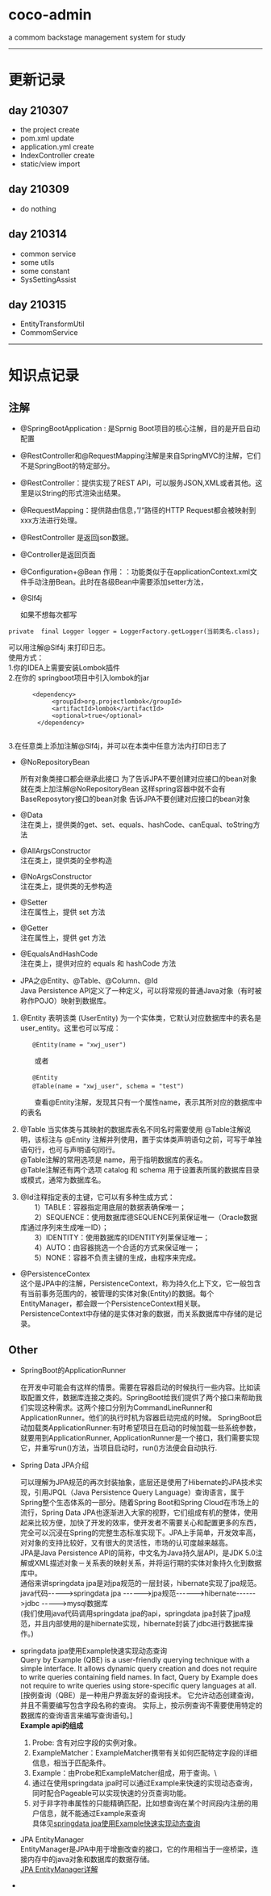 # coco-admin
a commom backstage management system for study

---
# 更新记录
## day 210307
- the project create
- pom.xml update
- application.yml create
- IndexController create
- static/view import

## day 210309
- do nothing

## day 210314
- common service
- some utils
- some constant
- SysSettingAssist

## day 210315
- EntityTransformUtil
- CommomService
---
# 知识点记录
## 注解
- @SpringBootApplication  : 是Sprnig Boot项目的核心注解，目的是开启自动配置
- @RestController和@RequestMapping注解是来自SpringMVC的注解，它们不是SpringBoot的特定部分。
- @RestController：提供实现了REST API，可以服务JSON,XML或者其他。这里是以String的形式渲染出结果。
- @RequestMapping：提供路由信息，”/“路径的HTTP Request都会被映射到xxx方法进行处理。
- @RestController 是返回json数据。
- @Controller是返回页面
- @Configuration+@Bean
  作用：：功能类似于在applicationContext.xml文件手动注册Bean。此时在各级Bean中需要添加setter方法，
- @Slf4j 

    如果不想每次都写
```
private  final Logger logger = LoggerFactory.getLogger(当前类名.class);
```
  可以用注解@Slf4j 来打印日志。\
  使用方式：\
1.你的IDEA上需要安装Lombok插件 \
2.在你的  springboot项目中引入lombok的jar
```
　　　　<dependency>
            <groupId>org.projectlombok</groupId>
            <artifactId>lombok</artifactId>
            <optional>true</optional>
        </dependency>
 
 ```
3.在任意类上添加注解@Slf4j，并可以在本类中任意方法内打印日志了
- @NoRepositoryBean

    所有对象类接口都会继承此接口 为了告诉JPA不要创建对应接口的bean对象 就在类上加注解@NoRepositoryBean
这样spring容器中就不会有BaseReposytory接口的bean对象
告诉JPA不要创建对应接口的bean对象

- @Data\
    注在类上，提供类的get、set、equals、hashCode、canEqual、toString方法
- @AllArgsConstructor\
 注在类上，提供类的全参构造
- @NoArgsConstructor\
注在类上，提供类的无参构造
- @Setter\
注在属性上，提供 set 方法
- @Getter\
注在属性上，提供 get 方法
- @EqualsAndHashCode\
注在类上，提供对应的 equals 和 hashCode 方法
- JPA之@Entity、@Table、@Column、@Id\
Java Persistence API定义了一种定义，可以将常规的普通Java对象（有时被称作POJO）映射到数据库。
1. @Entity 表明该类 (UserEntity) 为一个实体类，它默认对应数据库中的表名是user_entity。这里也可以写成：
   ```
   　　@Entity(name = "xwj_user")
   ```
   　　或者
   ```
   　　@Entity
   　　@Table(name = "xwj_user", schema = "test")
   ```
   　　查看@Entity注解，发现其只有一个属性name，表示其所对应的数据库中的表名

2. @Table 当实体类与其映射的数据库表名不同名时需要使用 @Table注解说明，该标注与 @Entity 注解并列使用，置于实体类声明语句之前，可写于单独语句行，也可与声明语句同行。\
@Table注解的常用选项是 name，用于指明数据库的表名。\
@Table注解还有两个选项 catalog 和 schema 用于设置表所属的数据库目录或模式，通常为数据库名。
3. @Id注释指定表的主键，它可以有多种生成方式：\
   　　1）TABLE：容器指定用底层的数据表确保唯一；\
   　　2）SEQUENCE：使用数据库德SEQUENCE列莱保证唯一（Oracle数据库通过序列来生成唯一ID）；\
   　　3）IDENTITY：使用数据库的IDENTITY列莱保证唯一；\
   　　4）AUTO：由容器挑选一个合适的方式来保证唯一；\
   　　5）NONE：容器不负责主键的生成，由程序来完成。
- @PersistenceContex\
    这个是JPA中的注解，PersistenceContext，称为持久化上下文，它一般包含有当前事务范围内的，被管理的实体对象(Entity)的数据。每个EntityManager，都会跟一个PersistenceContext相关联。PersistenceContext中存储的是实体对象的数据，而关系数据库中存储的是记录。

## Other

- SpringBoot的ApplicationRunner

    在开发中可能会有这样的情景。需要在容器启动的时候执行一些内容。比如读取配置文件，数据库连接之类的。SpringBoot给我们提供了两个接口来帮助我们实现这种需求。这两个接口分别为CommandLineRunner和ApplicationRunner。他们的执行时机为容器启动完成的时候。
SpringBoot启动加载类ApplicationRunner:有时希望项目在启动的时候加载一些系统参数，就要用到ApplicationRunner,
ApplicationRunner是一个接口，我们需要实现它，并重写run()方法，当项目启动时，run()方法便会自动执行.
 
- Spring Data JPA介绍

  可以理解为JPA规范的再次封装抽象，底层还是使用了Hibernate的JPA技术实现，引用JPQL（Java Persistence Query Language）查询语言，属于Spring整个生态体系的一部分。随着Spring Boot和Spring Cloud在市场上的流行，Spring Data JPA也逐渐进入大家的视野，它们组成有机的整体，使用起来比较方便，加快了开发的效率，使开发者不需要关心和配置更多的东西，完全可以沉浸在Spring的完整生态标准实现下。JPA上手简单，开发效率高，对对象的支持比较好，又有很大的灵活性，市场的认可度越来越高。\
    JPA是Java Persistence API的简称，中文名为Java持久层API，是JDK 5.0注解或XML描述对象－关系表的映射关系，并将运行期的实体对象持久化到数据库中。\
  通俗来讲springdata jpa是对jpa规范的一层封装，hibernate实现了jpa规范。\
  java代码----->springdata jpa ------>jpa规范------>hibernate------>jdbc ----->mysql数据库\
  (我们使用java代码调用springdata jpa的api，springdata jpa封装了jpa规范，并且内部使用的是hibernate实现，hibernate封装了jdbc进行数据库操作。)

- springdata jpa使用Example快速实现动态查询\
    Query by Example (QBE) is a user-friendly querying technique with a simple interface. It allows dynamic query creation and does not require to write queries containing field names. In fact, Query by Example does not require to write queries using store-specific query languages at all.[按例查询（QBE）是一种用户界面友好的查询技术。 它允许动态创建查询，并且不需要编写包含字段名称的查询。 实际上，按示例查询不需要使用特定的数据库的查询语言来编写查询语句。]\
    **Example api的组成**
    1. Probe: 含有对应字段的实例对象。
    2. ExampleMatcher：ExampleMatcher携带有关如何匹配特定字段的详细信息，相当于匹配条件。
    3. Example：由Probe和ExampleMatcher组成，用于查询。\
    4. 通过在使用springdata jpa时可以通过Example来快速的实现动态查询，同时配合Pageable可以实现快速的分页查询功能。
    5. 对于非字符串属性的只能精确匹配，比如想查询在某个时间段内注册的用户信息，就不能通过Example来查询\
    具体见[springdata jpa使用Example快速实现动态查询](https://blog.csdn.net/long476964/article/details/79677526)
- JPA EntityManager\
EntityManager是JPA中用于增删改查的接口，它的作用相当于一座桥梁，连接内存中的java对象和数据库的数据存储。\
[JPA EntityManager详解](https://www.jianshu.com/p/091360c47e6b) 
- 
